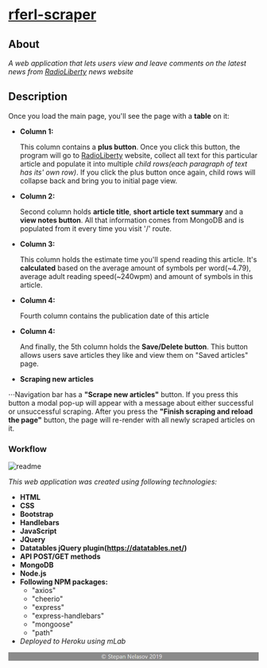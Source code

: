 # <a href="https://rferl.herokuapp.com/">rferl-scraper</a>

## About 
_A web application that lets users view and leave comments on the latest news from <a href="https://www.rferl.org/">RadioLiberty</a> news website_

## Description
Once you load the main page, you'll see the page with a __table__ on it:

* **Column 1:** 

  This column contains a **plus button**. Once you click this button, the program will go to <a href="https://www.rferl.org/">RadioLiberty</a>
website, collect all text for this particular article and populate it into multiple _child rows(each paragraph of text has its' own row)_.
If you click the plus button once again, child rows will collapse back and bring you to initial page view.

* **Column 2:** 

  Second column holds __article title__, __short article text summary__ and a __view notes button__.
All that information comes from MongoDB and is populated from it every time you visit '/' route. 

* **Column 3:** 

  This column holds the estimate time you'll spend reading this article. It's __calculated__ based on the average amount of symbols per word(~4.79), average adult reading speed(~240wpm) and amount of symbols in this article.

* **Column 4:**

  Fourth column contains the publication date of this article

* **Column 4:**

  And finally, the 5th column holds the __Save/Delete button__. This button allows users save articles they like and view them on "Saved articles" page.

* **Scraping new articles**

⋅⋅⋅Navigation bar has a __"Scrape new articles"__ button. If you press this button a modal pop-up will appear with a message about either
successful or unsuccessful scraping. After you press the __"Finish scraping and reload the page"__ button, the page will re-render with
all newly scraped articles on it.

### Workflow

![readme](public/assets/images/readme.gif)

_This web application was created using following technologies:_
* **HTML**
* **CSS**
* **Bootstrap**
* **Handlebars**
* **JavaScript**
* **JQuery**
* **Datatables jQuery plugin(https://datatables.net/)**
* **API POST/GET methods**
* **MongoDB**
* **Node.js**
* **Following NPM packages:**
    * "axios"
    * "cheerio"
    * "express"
    * "express-handlebars"
    * "mongoose"
    * "path"
* _Deployed to Heroku using mLab_

![footer](public/assets/images/footer.png)